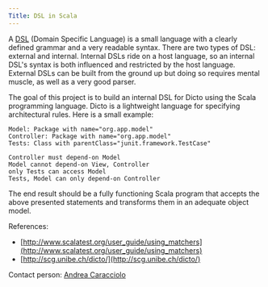 ```yaml
---
Title: DSL in Scala
---
```


A [DSL](http://en.wikipedia.org/wiki/Domain-specific_language) (Domain Specific Language) is a small language with a clearly defined grammar and a very readable syntax. 
There are two types of DSL: external and internal. 
Internal DSLs ride on a host language, so an internal DSL's syntax is both influenced and restricted by the host language. External DSLs can be built from the ground up but doing so requires mental muscle, as well as a very good parser.

The goal of this project is to build an internal DSL for Dicto using the Scala programming language. 
Dicto is a lightweight language for specifying architectural rules. 
Here is a small example: 

```View: Package with name="org.app.view"
Model: Package with name="org.app.model"
Controller: Package with name="org.app.model"
Tests: Class with parentClass="junit.framework.TestCase"

Controller must depend-on Model
Model cannot depend-on View, Controller   
only Tests can access Model
Tests, Model can only depend-on Controller
```

The end result should be a fully functioning Scala program that accepts the above presented statements and transforms them in an adequate object model. 


References: 

-  [http://www.scalatest.org/user_guide/using_matchers](http://www.scalatest.org/user_guide/using_matchers)
-  [http://scg.unibe.ch/dicto/](http://scg.unibe.ch/dicto/)

Contact person: [Andrea Caracciolo](%base_url%/staff/Caracciolo)
